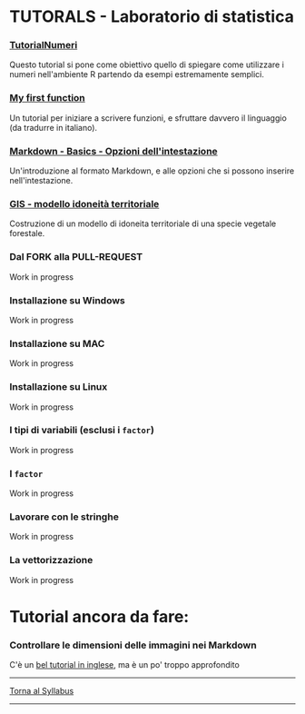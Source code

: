 TUTORALS - Laboratorio di statistica
================

### [TutorialNumeri](https://github.com/lucamoca22/TutorialNumeri)

Questo tutorial si pone come obiettivo quello di spiegare come utilizzare i numeri nell'ambiente R partendo da esempi estremamente semplici.

### [My first function](https://github.com/saveriofrancini/My_first_function)

Un tutorial per iniziare a scrivere funzioni, e sfruttare davvero il linguaggio (da tradurre in italiano).

### [Markdown - Basics - Opzioni dell'intestazione](https://github.com/CBUFLM/RCourse_assignments)

Un'introduzione al formato Markdown, e alle opzioni che si possono inserire nell'intestazione.

### [GIS - modello idoneità territoriale](https://github.com/GregorioFantoni/tutorial-modello-idoneita-territoriale)

Costruzione di un modello di idoneita territoriale di una specie vegetale forestale.

### Dal FORK alla PULL-REQUEST

Work in progress

### Installazione su Windows

Work in progress

### Installazione su MAC

Work in progress

### Installazione su Linux

Work in progress

### I tipi di variabili (esclusi i `factor`)

Work in progress

### I `factor`

Work in progress

### Lavorare con le stringhe

Work in progress

### La vettorizzazione

Work in progress

Tutorial ancora da fare:
========================

### Controllare le dimensioni delle immagini nei Markdown

C'è un [bel tutorial in inglese](https://www.zevross.com/blog/2017/06/19/tips-and-tricks-for-working-with-images-and-figures-in-r-markdown-documents/), ma è un po' troppo approfondito

------------------------------------------------------------------------

[Torna al Syllabus](../README.md)

------------------------------------------------------------------------
